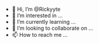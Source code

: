 - 👋 Hi, I’m @Rickyyte
- 👀 I’m interested in ...
- 🌱 I’m currently learning ...
- 💞️ I’m looking to collaborate on ...
- 📫 How to reach me ...

<!---
Rickyyte/Rickyyte is a ✨ special ✨ repository because its `README.md` (this file) appears on your GitHub profile.
You can click the Preview link to take a look at your changes.
--->
